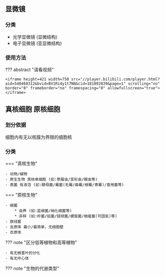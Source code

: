 
## 显微镜

### 分类

- 光学显微镜 (显微结构)
- 电子显微镜 (亚显微结构)

### 使用方法

??? abstract "请看视频"

    <iframe height=421 width=750 src="//player.bilibili.com/player.html?aid=540468312&bvid=BV1Ri4y1t7NB&cid=181892839&page=1" scrolling="no" border="0" frameborder="no" framespacing="0" allowfullscreen="true"> </iframe>

## 真核细胞 原核细胞

### 划分依据

细胞内有无以核膜为界限的细胞核

### 分类

=== "真核生物"

    - 动物/植物
    - 原生生物 真核单细胞 (如:草履虫/变形虫/眼虫等)
    - 真菌 有液泡 (如:酵母菌/霉菌(毛霉/曲霉/根霉/青霉)/食用菌等)

=== "原核生物"

    - 细菌
        * 自养 (如:蓝细菌/硝化细菌等)
        * 异样 (如:杆菌/弧菌/链球菌/螺旋菌/根瘤菌(可固氮)等)
    - 放线菌
    - 支原体 最小/最简单，无细胞壁
    - 衣原体


??? note "区分低等植物和高等植物"

    - 有无根茎叶的分化
    - 有无中心体

??? note "生物的代谢类型"

